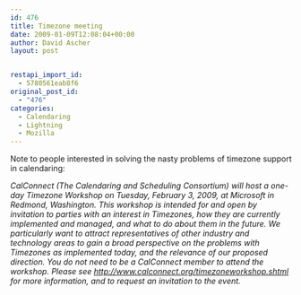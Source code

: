 ```yaml
---
id: 476
title: Timezone meeting
date: 2009-01-09T12:08:04+00:00
author: David Ascher
layout: post


restapi_import_id:
  - 5780561eab8f6
original_post_id:
  - "476"
categories:
  - Calendaring
  - Lightning
  - Mozilla
---
```

Note to people interested in solving the nasty problems of timezone support in calendaring:

<cite>CalConnect (The Calendaring and Scheduling Consortium) will host a one-day Timezone Workshop on Tuesday, February 3, 2009, at Microsoft in Redmond, Washington. This workshop is intended for and open by invitation to parties with an interest in Timezones, how they are currently implemented and managed, and what to do about them in the future. We particularly want to attract representatives of other industry and technology areas to gain a broad perspective on the problems with Timezones as implemented today, and the relevance of our proposed direction. You do not need to be a CalConnect member to attend the workshop. Please see <a href="http://www.calconnect.org/timezoneworkshop.shtml">http://www.calconnect.org/timezoneworkshop.shtml</a> for more information, and to request an invitation to the event.</cite>